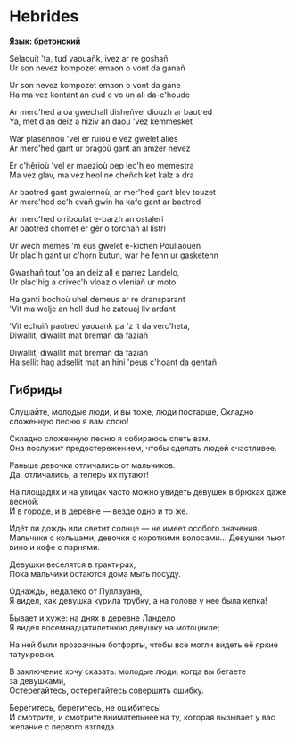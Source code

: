 <div>

# Hebrides

**Язык: бретонский**

</div>

<div>

Selaouit 'ta, tud yaouañk, ivez ar re goshañ  
Ur son nevez kompozet emaon o vont da ganañ

Ur son nevez kompozet emaon o vont da gane  
Ha ma vez kontant an dud e vo un ali da-c'houde

Ar merc'hed a oa gwechall disheñvel diouzh ar baotred  
Ya, met d'an deiz a hiziv an daou 'vez kemmesket

War plasennoù 'vel er ruioù e vez gwelet alies  
Ar merc'hed gant ur bragoù gant an amzer nevez

Er c'hêrioù 'vel er maezioù pep lec'h eo memestra  
Ma vez glav, ma vez heol ne cheñch ket kalz a dra

Ar baotred gant gwalennoù, ar mer'hed gant blev touzet  
Ar merc'hed oc'h evañ gwin ha kafe gant ar baotred

Ar merc'hed o riboulat e-barzh an ostaleri  
Ar baotred chomet er gêr o torchañ al listri

Ur wech memes 'm eus gwelet e-kichen Poullaouen  
Ur plac'h gant ur c'horn butun, war he fenn ur gasketenn

Gwashañ tout 'oa an deiz all e parrez Landelo,  
Ur plac'hig a drivec'h vloaz o vleniañ ur moto

Ha ganti bochoù uhel demeus ar re dransparant  
'Vit ma welje an holl dud he zatouaj liv ardant

'Vit echuiñ paotred yaouank pa 'z it da verc'heta,  
Diwallit, diwallit mat bremañ da faziañ

Diwallit, diwallit mat bremañ da faziañ  
Ha sellit hag adsellit mat an hini 'peus c'hoant da gentañ

</div>

<div>
</div>

<div>

## Гибриды

</div>

<div>

Слушайте, молодые люди, и вы тоже, люди постарше, Складно сложенную песню я вам спою!  

Складно сложенную песню я собираюсь спеть вам.  
Она послужит предостережением, чтобы сделать людей счастливее.

Раньше девочки отличались от мальчиков.  
Да, отличались, а теперь их путают!

На площадях и на улицах часто можно увидеть девушек в брюках даже весной.  
И в городе, и в деревне — везде одно и то же.

Идёт ли дождь или светит солнце — не имеет особого значения.  
Мальчики с кольцами, девочки с короткими волосами... Девушки пьют вино и кофе с парнями.

Девушки веселятся в трактирах,  
Пока мальчики остаются дома мыть посуду.

Однажды, недалеко от Пуллауана,  
Я видел, как девушка курила трубку, а на голове у нее была кепка!

Бывает и хуже: на днях в деревне Ландело  
Я видел восемнадцатилетнюю девушку на мотоцикле;

На ней были прозрачные ботфорты, чтобы все могли видеть её яркие татуировки.

В заключение хочу сказать: молодые люди, когда вы бегаете за девушками,  
Остерегайтесь, остерегайтесь совершить ошибку.

Берегитесь, берегитесь, не ошибитесь!  
И смотрите, и смотрите внимательнее на ту, которая вызывает у вас желание с первого взгляда.

</div>
